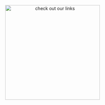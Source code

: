 
<p align="center">
  <img src="https://64.media.tumblr.com/e0cd6033df0aaa40008de360349e9f94/095109d4efd0e918-ad/s250x400/f4b3b5c6ab330a32b6e85608f77d75fc0aa0244a.gifv" width="300" title="check out our links">
  <p align="center">
</p>

